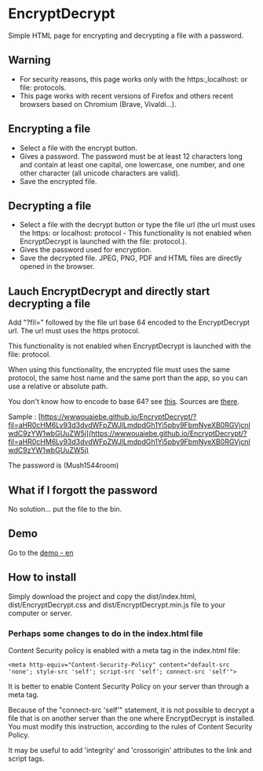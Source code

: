 # EncryptDecrypt

Simple HTML page for encrypting and decrypting a file with a password.

## Warning

- For security reasons, this page works only with the https:,localhost: or file: protocols. 
- This page works with recent versions of Firefox and others recent browsers based on Chromium (Brave, Vivaldi...).

## Encrypting a file

- Select a file with the encrypt button.
- Gives a password. The password must be at least 12 characters long and contain at least one capital, one lowercase, one number, and one other character (all unicode characters are valid).
- Save the encrypted file.

## Decrypting a file

- Select a file with the decrypt button or type the file url (the url must uses the https: or localhost: protocol - This functionality is not enabled when EncryptDecrypt is launched with the file: protocol.).
- Gives the password used for encryption.
- Save the decrypted file. JPEG, PNG, PDF and HTML files are directly opened in the browser.

## Lauch EncryptDecrypt and directly start decrypting a file

Add "?fil=" followed by the file url base 64 encoded to the EncryptDecrypt url. The url must uses the https protocol.

This functionality is not enabled when EncryptDecrypt is launched with the file: protocol.

When using this functionality, the encrypted file must uses the same protocol, the same host name and the same port than the app, so you can use a relative or absolute path.

You don't know how to encode to base 64? see [this](https://wwwouaiebe.github.io/base64/). Sources are [there](https://github.com/wwwouaiebe/base64).

Sample : [https://wwwouaiebe.github.io/EncryptDecrypt/?fil=aHR0cHM6Ly93d3dvdWFpZWJlLmdpdGh1Yi5pby9FbmNyeXB0RGVjcnlwdC9zYW1wbGUuZW5j](https://wwwouaiebe.github.io/EncryptDecrypt/?fil=aHR0cHM6Ly93d3dvdWFpZWJlLmdpdGh1Yi5pby9FbmNyeXB0RGVjcnlwdC9zYW1wbGUuZW5j)

The password is (Mush1544room)

## What if I forgott the password

No solution... put the file to the bin.

## Demo

Go to the [demo - en ](https://wwwouaiebe.github.io/EncryptDecrypt/)

## How to install

Simply download the project and copy the dist/index.html, dist/EncryptDecrypt.css and dist/EncryptDecrypt.min.js file to your computer or server.

### Perhaps some changes to do in the index.html file

Content Security policy is enabled with a meta tag in the index.html file:

```
<meta http-equiv="Content-Security-Policy" content="default-src 'none'; style-src 'self'; script-src 'self'; connect-src 'self'">
```

It is better to enable Content Security Policy on your server than through a meta tag.

Because of the "connect-src 'self'" statement, it is not possible to decrypt a file that is on another server than the one where EncryptDecrypt is installed. You must modify this instruction, according to the rules of Content Security Policy.

It may be useful to add 'integrity' and 'crossorigin' attributes to the link and script tags.